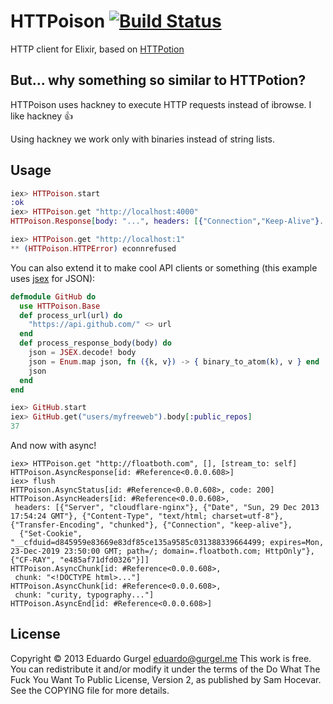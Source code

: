 # HTTPoison [![Build Status](https://travis-ci.org/edgurgel/httpoison.png?branch=master)](https://travis-ci.org/edgurgel/httpoison)

HTTP client for Elixir, based on [HTTPotion](https://github.com/myfreeweb/httpotion)

## But... why something so similar to HTTPotion?

HTTPoison uses hackney to execute HTTP requests instead of ibrowse. I like hackney :thumbsup:

Using hackney we work only with binaries instead of string lists.

## Usage

```elixir
iex> HTTPoison.start
:ok
iex> HTTPoison.get "http://localhost:4000"
HTTPoison.Response[body: "...", headers: [{"Connection","Keep-Alive"}...], status_code: 200]

iex> HTTPoison.get "http://localhost:1"
** (HTTPoison.HTTPError) econnrefused
```

You can also extend it to make cool API clients or something (this example uses [jsex](https://github.com/talentdeficit/jsex) for JSON):

```elixir
defmodule GitHub do
  use HTTPoison.Base
  def process_url(url) do
    "https://api.github.com/" <> url
  end
  def process_response_body(body) do
    json = JSEX.decode! body
    json = Enum.map json, fn ({k, v}) -> { binary_to_atom(k), v } end
    json
  end
end

iex> GitHub.start
iex> GitHub.get("users/myfreeweb").body[:public_repos]
37
```

And now with async!

```iex
iex> HTTPoison.get "http://floatboth.com", [], [stream_to: self]
HTTPoison.AsyncResponse[id: #Reference<0.0.0.608>]
iex> flush
HTTPoison.AsyncStatus[id: #Reference<0.0.0.608>, code: 200]
HTTPoison.AsyncHeaders[id: #Reference<0.0.0.608>,
 headers: [{"Server", "cloudflare-nginx"}, {"Date", "Sun, 29 Dec 2013 17:54:24 GMT"}, {"Content-Type", "text/html; charset=utf-8"}, {"Transfer-Encoding", "chunked"}, {"Connection", "keep-alive"},
  {"Set-Cookie", "__cfduid=d845959e83669e83df85ce135a9585c031388339664499; expires=Mon, 23-Dec-2019 23:50:00 GMT; path=/; domain=.floatboth.com; HttpOnly"}, {"CF-RAY", "e485af71dfd0326"}]]
HTTPoison.AsyncChunk[id: #Reference<0.0.0.608>,
 chunk: "<!DOCTYPE html>..."]
HTTPoison.AsyncChunk[id: #Reference<0.0.0.608>,
 chunk: "curity, typography..."]
HTTPoison.AsyncEnd[id: #Reference<0.0.0.608>]
```

## License

Copyright © 2013 Eduardo Gurgel <eduardo@gurgel.me>
This work is free. You can redistribute it and/or modify it under the
terms of the Do What The Fuck You Want To Public License, Version 2,
as published by Sam Hocevar. See the COPYING file for more details.

